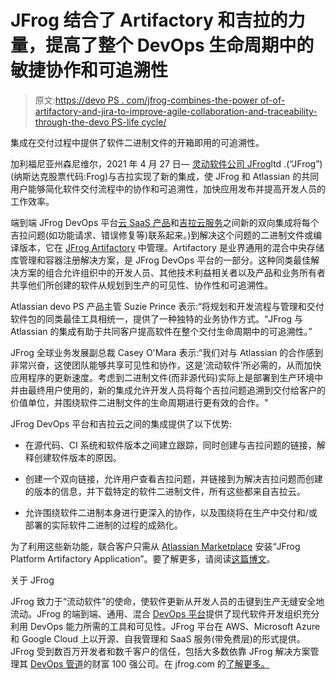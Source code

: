 # JFrog 结合了 Artifactory 和吉拉的力量，提高了整个 DevOps 生命周期中的敏捷协作和可追溯性

> 原文:[https://devo PS . com/jfrog-combines-the-power of-of-artifactory-and-jira-to-improve-agile-collaboration-and-traceability-through-the-devo PS-life cycle/](https://devops.com/jfrog-combines-the-power-of-artifactory-and-jira-to-improve-agile-collaboration-and-traceability-throughout-the-devops-lifecycle/)

集成在交付过程中提供了软件二进制文件的开箱即用的可追溯性。

加利福尼亚州森尼维尔，2021 年 4 月 27 日— [灵动软件公司 JFrog](https://jfrog.com/)ltd .(“JFrog”)(纳斯达克股票代码:Frog)与吉拉实现了新的集成，使 JFrog 和 Atlassian 的共同用户能够简化软件交付流程中的协作和可追溯性，加快应用发布并提高开发人员的工作效率。

端到端 JFrog DevOps 平台[云 SaaS 产品](https://jfrog.com/artifactory/start-free/#saas)和[吉拉云服务](https://www.atlassian.com/software/jira/free)之间新的双向集成将每个吉拉问题(如功能请求、错误修复等)联系起来。)到解决这个问题的二进制文件或编译版本，它在 [JFrog Artifactory](https://jfrog.com/artifactory/) 中管理。Artifactory 是业界通用的混合中央存储库管理和容器注册解决方案，是 JFrog DevOps 平台的一部分。这种同类最佳解决方案的组合允许组织中的开发人员、其他技术利益相关者以及产品和业务所有者共享他们所创建的软件从规划到生产的可见性、协作性和可追溯性。

Atlassian devo PS 产品主管 Suzie Prince 表示:“将规划和开发流程与管理和交付软件包的同类最佳工具相统一，提供了一种独特的业务协作方式。“JFrog 与 Atlassian 的集成有助于共同客户提高软件在整个交付生命周期中的可追溯性。”

JFrog 全球业务发展副总裁 Casey O'Mara 表示:“我们对与 Atlassian 的合作感到非常兴奋，这使团队能够共享可见性和协作，这是‘流动软件’所必需的，从而加快应用程序的更新速度。考虑到二进制文件(而非源代码)实际上是部署到生产环境中并由最终用户使用的，新的集成允许开发人员将每个吉拉问题追溯到交付给客户的价值单位，并围绕软件二进制文件的生命周期进行更有效的合作。"

JFrog DevOps 平台和吉拉云之间的集成提供了以下优势:

*   在源代码、CI 系统和软件版本之间建立跟踪，同时创建与吉拉问题的链接，解释创建软件版本的原因。

*   创建一个双向链接，允许用户查看吉拉问题，并链接到为解决吉拉问题而创建的版本的信息，并下载特定的软件二进制文件，所有这些都来自吉拉云。

*   允许围绕软件二进制本身进行更深入的协作，以及围绕将在生产中交付和/或部署的实际软件二进制的过程的成熟化。

为了利用这些新功能，联合客户只需从 [Atlassian Marketplace](https://marketplace.atlassian.com/apps/1220479/jfrog-platform-artifactory-app-for-jira?hosting=cloud&tab=overview) 安装“JFrog Platform Artifactory Application”。要了解更多，请阅读[这篇博文](https://jfrog.com/blog/jfrog-artifactory-app-jira/)。

关于 JFrog

JFrog 致力于“流动软件”的使命，使软件更新从开发人员的击键到生产无缝安全地流动。JFrog 的端到端、通用、混合 [DevOps 平台](https://jfrog.com/platform/)提供了现代软件开发组织充分利用 DevOps 能力所需的工具和可见性。JFrog 平台在 AWS、Microsoft Azure 和 Google Cloud 上以开源、自我管理和 SaaS 服务(带免费层)的形式提供。JFrog 受到数百万开发者和数千客户的信任，包括大多数依靠 JFrog 解决方案管理其 [DevOps 管道](https://jfrog.com/pipelines/)的财富 100 强公司。在 jfrog.com 的[了解更多。](https://jfrog.com/)
